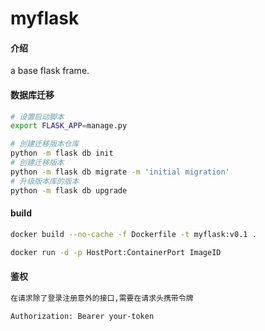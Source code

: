 # myflask

#### 介绍
a base flask frame.

#### 数据库迁移
~~~bash
# 设置启动脚本
export FLASK_APP=manage.py

# 创建迁移版本仓库
python -m flask db init
# 创建迁移版本
python -m flask db migrate -m 'initial migration'
# 升级版本库的版本
python -m flask db upgrade
~~~


#### build
~~~bash
docker build --no-cache -f Dockerfile -t myflask:v0.1 .

docker run -d -p HostPort:ContainerPort ImageID
~~~

#### 鉴权
~~~bash
在请求除了登录注册意外的接口,需要在请求头携带令牌

Authorization: Bearer your-token
~~~
